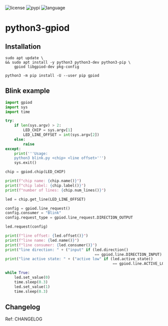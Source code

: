 ![license](https://img.shields.io/github/license/hhk7734/python3-gpiod)
![pypi](https://img.shields.io/pypi/v/gpiod)
![language](https://img.shields.io/github/languages/top/hhk7734/python3-gpiod)

# python3-gpiod

## Installation

```shell
sudo apt update \
&& sudo apt install -y python3 python3-dev python3-pip \
    gpiod libgpiod-dev pkg-config
```

```shell
python3 -m pip install -U --user pip gpiod
```

## Blink example

```python
import gpiod
import sys
import time

try:
    if len(sys.argv) > 2:
        LED_CHIP = sys.argv[1]
        LED_LINE_OFFSET = int(sys.argv[2])
    else:
        raise
except:
    print('''Usage:
    python3 blink.py <chip> <line offset>''')
    sys.exit()

chip = gpiod.chip(LED_CHIP)

print(f"chip name: {chip.name()}")
print(f"chip label: {chip.label()}")
print(f"number of lines: {chip.num_lines()}")

led = chip.get_line(LED_LINE_OFFSET)

config = gpiod.line_request()
config.consumer = "Blink"
config.request_type = gpiod.line_request.DIRECTION_OUTPUT

led.request(config)

print(f"line offset: {led.offset()}")
print(f"line name: {led.name()}")
print(f"line consumer: {led.consumer()}")
print("line direction: " + ("input" if (led.direction()
                                        == gpiod.line.DIRECTION_INPUT) else "output"))
print("line active state: " + ("active low" if (led.active_state()
                                                == gpiod.line.ACTIVE_LOW) else "active high"))

while True:
    led.set_value(0)
    time.sleep(0.3)
    led.set_value(1)
    time.sleep(0.3)
```

## Changelog

Ref: CHANGELOG
